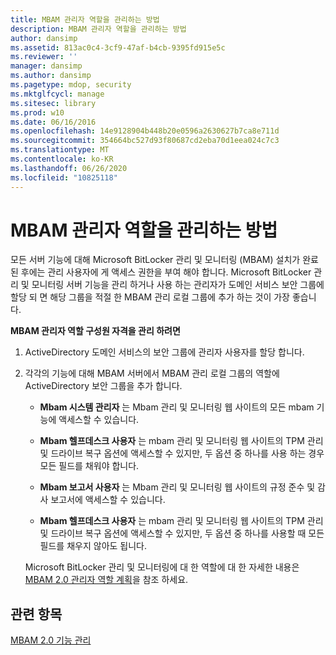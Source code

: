 ```yaml
---
title: MBAM 관리자 역할을 관리하는 방법
description: MBAM 관리자 역할을 관리하는 방법
author: dansimp
ms.assetid: 813ac0c4-3cf9-47af-b4cb-9395fd915e5c
ms.reviewer: ''
manager: dansimp
ms.author: dansimp
ms.pagetype: mdop, security
ms.mktglfcycl: manage
ms.sitesec: library
ms.prod: w10
ms.date: 06/16/2016
ms.openlocfilehash: 14e9128904b448b20e0596a2630627b7ca8e711d
ms.sourcegitcommit: 354664bc527d93f80687cd2eba70d1eea024c7c3
ms.translationtype: MT
ms.contentlocale: ko-KR
ms.lasthandoff: 06/26/2020
ms.locfileid: "10825118"
---
```

# MBAM 관리자 역할을 관리하는 방법


모든 서버 기능에 대해 Microsoft BitLocker 관리 및 모니터링 (MBAM) 설치가 완료 된 후에는 관리 사용자에 게 액세스 권한을 부여 해야 합니다. Microsoft BitLocker 관리 및 모니터링 서버 기능을 관리 하거나 사용 하는 관리자가 도메인 서비스 보안 그룹에 할당 되 면 해당 그룹을 적절 한 MBAM 관리 로컬 그룹에 추가 하는 것이 가장 좋습니다.

**MBAM 관리자 역할 구성원 자격을 관리 하려면**

1.  ActiveDirectory 도메인 서비스의 보안 그룹에 관리자 사용자를 할당 합니다.

2.  각각의 기능에 대해 MBAM 서버에서 MBAM 관리 로컬 그룹의 역할에 ActiveDirectory 보안 그룹을 추가 합니다.

    -   **Mbam 시스템 관리자** 는 Mbam 관리 및 모니터링 웹 사이트의 모든 mbam 기능에 액세스할 수 있습니다.

    -   **Mbam 헬프데스크 사용자** 는 mbam 관리 및 모니터링 웹 사이트의 TPM 관리 및 드라이브 복구 옵션에 액세스할 수 있지만, 두 옵션 중 하나를 사용 하는 경우 모든 필드를 채워야 합니다.

    -   **Mbam 보고서 사용자** 는 Mbam 관리 및 모니터링 웹 사이트의 규정 준수 및 감사 보고서에 액세스할 수 있습니다.

    -   **Mbam 헬프데스크 사용자** 는 mbam 관리 및 모니터링 웹 사이트의 TPM 관리 및 드라이브 복구 옵션에 액세스할 수 있지만, 두 옵션 중 하나를 사용할 때 모든 필드를 채우지 않아도 됩니다.

    Microsoft BitLocker 관리 및 모니터링에 대 한 역할에 대 한 자세한 내용은 [MBAM 2.0 관리자 역할 계획](planning-for-mbam-20-administrator-roles-mbam-2.md)을 참조 하세요.

## 관련 항목


[MBAM 2.0 기능 관리](administering-mbam-20-features-mbam-2.md)

 

 





